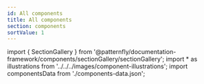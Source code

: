 ```yaml
---
id: All components
title: All components
section: components
sortValue: 1
---
```


import { SectionGallery } from '@patternfly/documentation-framework/components/sectionGallery/sectionGallery';
import * as illustrations from '../../../images/component-illustrations';
import componentsData from './components-data.json';

<SectionGallery
  section="components"
  illustrations={illustrations}
  galleryItemsData={componentsData}
  placeholderText="Search components by name"
  parseSubsections={true}
/>

